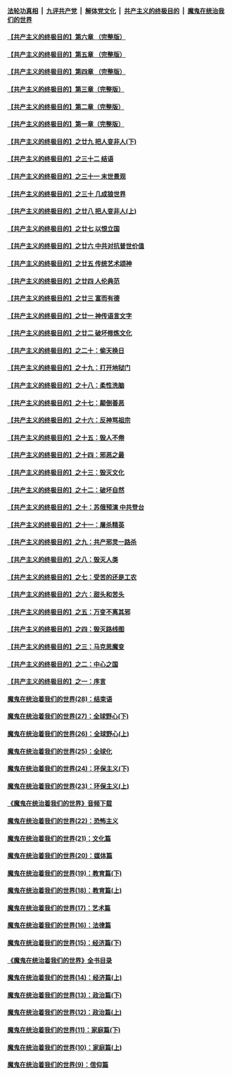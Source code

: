 ####  [法轮功真相](../../../../basic/blob/master/README.md?t=05221631) &nbsp;|&nbsp; [九评共产党](../../../../9ping.md/blob/master/README.md?t=05221631) &nbsp;|&nbsp; [解体党文化](../../../../jtdwh.md/blob/master/README.md?t=05221631)  &nbsp;|&nbsp; [共产主义的终极目的](../../../../gczydzjmd.md/blob/master/README.md?t=05221631) &nbsp;|&nbsp; [魔鬼在统治我们的世界](../../../../mgztzwmdsj.md/blob/master/README.md?t=05221631) 

#### [【共产主义的终极目的】第六章 （完整版）](../pages/nsc422/n11428913.md?t=05221631) 

#### [【共产主义的终极目的】第五章 （完整版）](../pages/nsc422/n11428912.md?t=05221631) 

#### [【共产主义的终极目的】第四章 （完整版）](../pages/nsc422/n11428907.md?t=05221631) 

#### [【共产主义的终极目的】第三章（完整版）](../pages/nsc422/n11428848.md?t=05221631) 

#### [【共产主义的终极目的】第二章（完整版）](../pages/nsc422/n11428831.md?t=05221631) 

#### [【共产主义的终极目的】第一章（完整版）](../pages/nsc422/n11417651.md?t=05221631) 

#### [【共产主义的终极目的】之廿九 把人变非人(下)](../pages/nsc422/n11344140.md?t=05221631) 

#### [【共产主义的终极目的】之三十二 结语](../pages/nsc422/n11360535.md?t=05221631) 

#### [【共产主义的终极目的】之三十一 末世景观](../pages/nsc422/n11351129.md?t=05221631) 

#### [【共产主义的终极目的】之三十 几成狼世界](../pages/nsc422/n11348280.md?t=05221631) 

#### [【共产主义的终极目的】之廿八 把人变非人(上)](../pages/nsc422/n11340492.md?t=05221631) 

#### [【共产主义的终极目的】之廿七 以恨立国](../pages/nsc422/n11336944.md?t=05221631) 

#### [【共产主义的终极目的】之廿六 中共对抗普世价值](../pages/nsc422/n11324785.md?t=05221631) 

#### [【共产主义的终极目的】之廿五 传统艺术颂神](../pages/nsc422/n11296396.md?t=05221631) 

#### [【共产主义的终极目的】之廿四 人伦典范](../pages/nsc422/n11296397.md?t=05221631) 

#### [【共产主义的终极目的】之廿三 富而有德](../pages/nsc422/n11283598.md?t=05221631) 

#### [【共产主义的终极目的】之廿一 神传语言文字](../pages/nsc422/n11263265.md?t=05221631) 

#### [【共产主义的终极目的】之廿二 破坏修炼文化](../pages/nsc422/n11245728.md?t=05221631) 

#### [【共产主义的终极目的】之二十：偷天换日](../pages/nsc422/n11238846.md?t=05221631) 

#### [【共产主义的终极目的】之十九：打开地狱门](../pages/nsc422/n11206376.md?t=05221631) 

#### [【共产主义的终极目的】之十八：柔性洗脑](../pages/nsc422/n11199994.md?t=05221631) 

#### [【共产主义的终极目的】之十七：颠倒善恶](../pages/nsc422/n11179782.md?t=05221631) 

#### [【共产主义的终极目的】之十六：反神骂祖宗](../pages/nsc422/n11166798.md?t=05221631) 

#### [【共产主义的终极目的】之十五：毁人不倦](../pages/nsc422/n11166792.md?t=05221631) 

#### [【共产主义的终极目的】之十四：邪恶之最](../pages/nsc422/n11150249.md?t=05221631) 

#### [【共产主义的终极目的】之十三：毁灭文化](../pages/nsc422/n11135227.md?t=05221631) 

#### [【共产主义的终极目的】之十二：破坏自然](../pages/nsc422/n11135214.md?t=05221631) 

#### [【共产主义的终极目的】之十：苏俄预演 中共登台](../pages/nsc422/n11118424.md?t=05221631) 

#### [【共产主义的终极目的】之十一：屠杀精英](../pages/nsc422/n11118442.md?t=05221631) 

#### [【共产主义的终极目的】之九：共产邪灵一路杀](../pages/nsc422/n11114139.md?t=05221631) 

#### [【共产主义的终极目的】之八：毁灭人类](../pages/nsc422/n11108503.md?t=05221631) 

#### [【共产主义的终极目的】之七：受苦的还是工农](../pages/nsc422/n11101809.md?t=05221631) 

#### [【共产主义的终极目的】之六：甜头和苦头](../pages/nsc422/n11096971.md?t=05221631) 

#### [【共产主义的终极目的】之五：万变不离其邪](../pages/nsc422/n11091285.md?t=05221631) 

#### [【共产主义的终极目的】之四：毁灭路线图](../pages/nsc422/n11086284.md?t=05221631) 

#### [【共产主义的终极目的】之三：马克思魔变](../pages/nsc422/n11061941.md?t=05221631) 

#### [【共产主义的终极目的】之二：中心之国](../pages/nsc422/n11047728.md?t=05221631) 

#### [【共产主义的终极目的】之一：序言](../pages/nsc422/n11086077.md?t=05221631) 

#### [魔鬼在统治着我们的世界(28)：结束语](../pages/nsc422/n10936246.md?t=05221631) 

#### [魔鬼在统治着我们的世界(27)：全球野心(下)](../pages/nsc422/n10928319.md?t=05221631) 

#### [魔鬼在统治着我们的世界(26)：全球野心(上)](../pages/nsc422/n10900318.md?t=05221631) 

#### [魔鬼在统治着我们的世界(25)：全球化](../pages/nsc422/n10788205.md?t=05221631) 

#### [魔鬼在统治着我们的世界(24)：环保主义(下)](../pages/nsc422/n10695307.md?t=05221631) 

#### [魔鬼在统治着我们的世界(23)：环保主义(上)](../pages/nsc422/n10688613.md?t=05221631) 

#### [《魔鬼在统治着我们的世界》音频下载](../pages/nsc422/n10635553.md?t=05221631) 

#### [魔鬼在统治着我们的世界(22)：恐怖主义](../pages/nsc422/n10614727.md?t=05221631) 

#### [魔鬼在统治着我们的世界(21)：文化篇](../pages/nsc422/n10597706.md?t=05221631) 

#### [魔鬼在统治着我们的世界(20)：媒体篇](../pages/nsc422/n10586579.md?t=05221631) 

#### [魔鬼在统治着我们的世界(19)：教育篇(下)](../pages/nsc422/n10564808.md?t=05221631) 

#### [魔鬼在统治着我们的世界(18)：教育篇(上)](../pages/nsc422/n10526970.md?t=05221631) 

#### [魔鬼在统治着我们的世界(17)：艺术篇](../pages/nsc422/n10499093.md?t=05221631) 

#### [魔鬼在统治着我们的世界(16)：法律篇](../pages/nsc422/n10485969.md?t=05221631) 

#### [魔鬼在统治着我们的世界(15)：经济篇(下)](../pages/nsc422/n10469975.md?t=05221631) 

#### [《魔鬼在统治着我们的世界》全书目录](../pages/nsc422/n10464261.md?t=05221631) 

#### [魔鬼在统治着我们的世界(14)：经济篇(上)](../pages/nsc422/n10457370.md?t=05221631) 

#### [魔鬼在统治着我们的世界(13)：政治篇(下)](../pages/nsc422/n10448270.md?t=05221631) 

#### [魔鬼在统治着我们的世界(12)：政治篇(上)](../pages/nsc422/n10444576.md?t=05221631) 

#### [魔鬼在统治着我们的世界(11)：家庭篇(下)](../pages/nsc422/n10440961.md?t=05221631) 

#### [魔鬼在统治着我们的世界(10)：家庭篇(上)](../pages/nsc422/n10435448.md?t=05221631) 

#### [魔鬼在统治着我们的世界(9)：信仰篇](../pages/nsc422/n10432159.md?t=05221631) 

